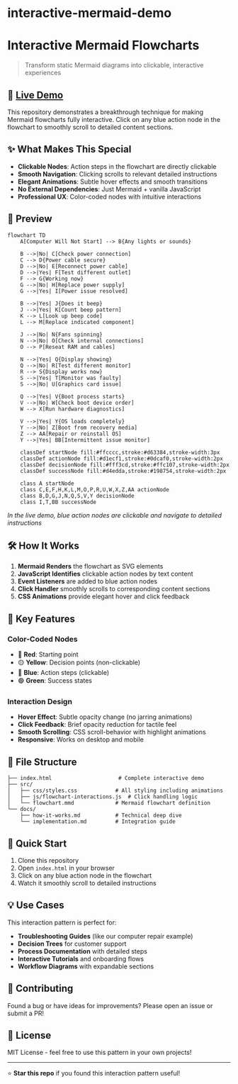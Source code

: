 # interactive-mermaid-demo

# Interactive Mermaid Flowcharts

> Transform static Mermaid diagrams into clickable, interactive experiences

## 🚀 [**Live Demo**](https://[https://prabhatravib.github.io/])

This repository demonstrates a breakthrough technique for making Mermaid flowcharts fully interactive. Click on any blue action node in the flowchart to smoothly scroll to detailed content sections.

## ✨ What Makes This Special

- **Clickable Nodes**: Action steps in the flowchart are directly clickable
- **Smooth Navigation**: Clicking scrolls to relevant detailed instructions
- **Elegant Animations**: Subtle hover effects and smooth transitions
- **No External Dependencies**: Just Mermaid + vanilla JavaScript
- **Professional UX**: Color-coded nodes with intuitive interactions

## 📱 Preview

```mermaid
flowchart TD
    A[Computer Will Not Start] --> B{Any lights or sounds}
    
    B -->|No| C[Check power connection]
    C --> D{Power cable secure}
    D -->|No| E[Reconnect power cable]
    D -->|Yes| F[Test different outlet]
    F --> G{Working now}
    G -->|No| H[Replace power supply]
    G -->|Yes| I[Power issue resolved]
    
    B -->|Yes| J{Does it beep}
    J -->|Yes| K[Count beep pattern]
    K --> L[Look up beep code]
    L --> M[Replace indicated component]
    
    J -->|No| N{Fans spinning}
    N -->|No| O[Check internal connections]
    O --> P[Reseat RAM and cables]
    
    N -->|Yes| Q{Display showing}
    Q -->|No| R[Test different monitor]
    R --> S{Display works now}
    S -->|Yes| T[Monitor was faulty]
    S -->|No| U[Graphics card issue]
    
    Q -->|Yes| V{Boot process starts}
    V -->|No| W[Check boot device order]
    W --> X[Run hardware diagnostics]
    
    V -->|Yes| Y{OS loads completely}
    Y -->|No| Z[Boot from recovery media]
    Z --> AA[Repair or reinstall OS]
    Y -->|Yes| BB[Intermittent issue monitor]

    classDef startNode fill:#ffcccc,stroke:#d63384,stroke-width:3px
    classDef actionNode fill:#d1ecf1,stroke:#0dcaf0,stroke-width:2px
    classDef decisionNode fill:#fff3cd,stroke:#ffc107,stroke-width:2px
    classDef successNode fill:#d4edda,stroke:#198754,stroke-width:2px
    
    class A startNode
    class C,E,F,H,K,L,M,O,P,R,U,W,X,Z,AA actionNode
    class B,D,G,J,N,Q,S,V,Y decisionNode
    class I,T,BB successNode
```

*In the live demo, blue action nodes are clickable and navigate to detailed instructions*

## 🛠️ How It Works

1. **Mermaid Renders** the flowchart as SVG elements
2. **JavaScript Identifies** clickable action nodes by text content
3. **Event Listeners** are added to blue action nodes
4. **Click Handler** smoothly scrolls to corresponding content sections
5. **CSS Animations** provide elegant hover and click feedback

## 🔧 Key Features

### Color-Coded Nodes
- 🔴 **Red**: Starting point
- 🟡 **Yellow**: Decision points (non-clickable)
- 🔵 **Blue**: Action steps (clickable)
- 🟢 **Green**: Success states

### Interaction Design
- **Hover Effect**: Subtle opacity change (no jarring animations)
- **Click Feedback**: Brief opacity reduction for tactile feel
- **Smooth Scrolling**: CSS scroll-behavior with highlight animations
- **Responsive**: Works on desktop and mobile

## 📂 File Structure

```
├── index.html                     # Complete interactive demo
├── src/
│   ├── css/styles.css            # All styling including animations
│   ├── js/flowchart-interactions.js  # Click handling logic
│   └── flowchart.mmd             # Mermaid flowchart definition
└── docs/
    ├── how-it-works.md           # Technical deep dive
    └── implementation.md         # Integration guide
```

## 🚀 Quick Start

1. Clone this repository
2. Open `index.html` in your browser
3. Click on any blue action node in the flowchart
4. Watch it smoothly scroll to detailed instructions

## 💡 Use Cases

This interaction pattern is perfect for:
- **Troubleshooting Guides** (like our computer repair example)
- **Decision Trees** for customer support
- **Process Documentation** with detailed steps
- **Interactive Tutorials** and onboarding flows
- **Workflow Diagrams** with expandable sections

## 🤝 Contributing

Found a bug or have ideas for improvements? Please open an issue or submit a PR!

## 📄 License

MIT License - feel free to use this pattern in your own projects!

---

⭐ **Star this repo** if you found this interaction pattern useful!
